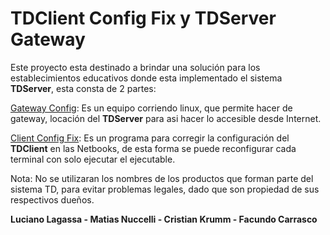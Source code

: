 # TDClient Config Fix y TDServer Gateway

Este proyecto esta destinado a brindar una solución para los establecimientos educativos donde esta implementado el sistema ****TDServer****, esta consta de 2 partes:

[Gateway Config](Gateway): Es un equipo corriendo linux, que permite hacer de gateway, locación del **TDServer** para asi hacer lo accesible desde Internet.

[Client Config Fix](Client): Es un programa para corregir la configuración del **TDClient** en las Netbooks, de esta forma se puede reconfigurar cada terminal con solo ejecutar el ejecutable.

Nota: No se utilizaran los nombres de los productos que forman parte del sistema TD, para evitar problemas legales, dado que son propiedad de sus respectivos dueños.


**Luciano Lagassa - Matias Nuccelli - Cristian Krumm - Facundo Carrasco**

